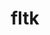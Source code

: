 ---
title: "fltk"
layout: cache
categories: [package, develop]
meta: {"versions": ["1.3.7"], "compilers": ["gcc@=11.4.0"], "oss": ["ubuntu20.04"], "platforms": ["linux"], "targets": ["x86_64_v3"], "stacks": ["e4s", "root"], "num_specs": 12, "num_specs_by_stack": {"root": 12, "e4s": 12}}
spec_details: [{"hash": "hfi65ig2ttfj6djyma23gf4je74a4bmz", "compiler": "gcc@=11.4.0", "versions": ["1.3.7"], "os": "ubuntu20.04", "platform": "linux", "target": "x86_64_v3", "variants": ["build_system=generic", "+gl", "+shared", "~xft"], "stacks": ["root", "e4s"], "size": "-", "tarball": "https://binaries.spack.io/develop/build_cache/linux-ubuntu20.04-x86_64_v3/gcc-11.4.0/fltk-1.3.7/linux-ubuntu20.04-x86_64_v3-gcc-11.4.0-fltk-1.3.7-hfi65ig2ttfj6djyma23gf4je74a4bmz.spack"}, {"hash": "rkespp657xrgtjqqwm5n45jjipbnoiwe", "compiler": "gcc@=11.4.0", "versions": ["1.3.7"], "os": "ubuntu20.04", "platform": "linux", "target": "x86_64_v3", "variants": ["build_system=generic", "+gl", "+shared", "~xft"], "stacks": ["root", "e4s"], "size": "-", "tarball": "https://binaries.spack.io/develop/build_cache/linux-ubuntu20.04-x86_64_v3/gcc-11.4.0/fltk-1.3.7/linux-ubuntu20.04-x86_64_v3-gcc-11.4.0-fltk-1.3.7-rkespp657xrgtjqqwm5n45jjipbnoiwe.spack"}, {"hash": "kam33yj3vggqeuft6356in2jjb3otf7w", "compiler": "gcc@=11.4.0", "versions": ["1.3.7"], "os": "ubuntu20.04", "platform": "linux", "target": "x86_64_v3", "variants": ["build_system=generic", "+gl", "+shared", "~xft"], "stacks": ["root", "e4s"], "size": "-", "tarball": "https://binaries.spack.io/develop/build_cache/linux-ubuntu20.04-x86_64_v3/gcc-11.4.0/fltk-1.3.7/linux-ubuntu20.04-x86_64_v3-gcc-11.4.0-fltk-1.3.7-kam33yj3vggqeuft6356in2jjb3otf7w.spack"}, {"hash": "2dviogx726v76nj3tnoaol5vn3aj45r5", "compiler": "gcc@=11.4.0", "versions": ["1.3.7"], "os": "ubuntu20.04", "platform": "linux", "target": "x86_64_v3", "variants": ["build_system=generic", "+gl", "+shared", "~xft"], "stacks": ["root", "e4s"], "size": "-", "tarball": "https://binaries.spack.io/develop/build_cache/linux-ubuntu20.04-x86_64_v3/gcc-11.4.0/fltk-1.3.7/linux-ubuntu20.04-x86_64_v3-gcc-11.4.0-fltk-1.3.7-2dviogx726v76nj3tnoaol5vn3aj45r5.spack"}, {"hash": "fa75w7upj6jzutepixj53b6prrmkb3y7", "compiler": "gcc@=11.4.0", "versions": ["1.3.7"], "os": "ubuntu20.04", "platform": "linux", "target": "x86_64_v3", "variants": ["build_system=generic", "+gl", "+shared", "~xft"], "stacks": ["root", "e4s"], "size": "-", "tarball": "https://binaries.spack.io/develop/build_cache/linux-ubuntu20.04-x86_64_v3/gcc-11.4.0/fltk-1.3.7/linux-ubuntu20.04-x86_64_v3-gcc-11.4.0-fltk-1.3.7-fa75w7upj6jzutepixj53b6prrmkb3y7.spack"}, {"hash": "kvakxll4dpn67qdrjvzspo3kl45fv5xb", "compiler": "gcc@=11.4.0", "versions": ["1.3.7"], "os": "ubuntu20.04", "platform": "linux", "target": "x86_64_v3", "variants": ["build_system=generic", "+gl", "+shared", "~xft"], "stacks": ["root", "e4s"], "size": "-", "tarball": "https://binaries.spack.io/develop/build_cache/linux-ubuntu20.04-x86_64_v3/gcc-11.4.0/fltk-1.3.7/linux-ubuntu20.04-x86_64_v3-gcc-11.4.0-fltk-1.3.7-kvakxll4dpn67qdrjvzspo3kl45fv5xb.spack"}, {"hash": "w2dwtn3jcvnlraaotnvd72oc664tm3gd", "compiler": "gcc@=11.4.0", "versions": ["1.3.7"], "os": "ubuntu20.04", "platform": "linux", "target": "x86_64_v3", "variants": ["build_system=generic", "+gl", "+shared", "~xft"], "stacks": ["root", "e4s"], "size": "-", "tarball": "https://binaries.spack.io/develop/build_cache/linux-ubuntu20.04-x86_64_v3/gcc-11.4.0/fltk-1.3.7/linux-ubuntu20.04-x86_64_v3-gcc-11.4.0-fltk-1.3.7-w2dwtn3jcvnlraaotnvd72oc664tm3gd.spack"}, {"hash": "5ntsdjmjrf37lppsgwzyhfu3ufmzt4m2", "compiler": "gcc@=11.4.0", "versions": ["1.3.7"], "os": "ubuntu20.04", "platform": "linux", "target": "x86_64_v3", "variants": ["build_system=generic", "+gl", "+shared", "~xft"], "stacks": ["root", "e4s"], "size": "-", "tarball": "https://binaries.spack.io/develop/build_cache/linux-ubuntu20.04-x86_64_v3/gcc-11.4.0/fltk-1.3.7/linux-ubuntu20.04-x86_64_v3-gcc-11.4.0-fltk-1.3.7-5ntsdjmjrf37lppsgwzyhfu3ufmzt4m2.spack"}, {"hash": "kslpgdzxdwblhovvxdbevh44gmhilz43", "compiler": "gcc@=11.4.0", "versions": ["1.3.7"], "os": "ubuntu20.04", "platform": "linux", "target": "x86_64_v3", "variants": ["build_system=generic", "+gl", "+shared", "~xft"], "stacks": ["root", "e4s"], "size": "-", "tarball": "https://binaries.spack.io/develop/build_cache/linux-ubuntu20.04-x86_64_v3/gcc-11.4.0/fltk-1.3.7/linux-ubuntu20.04-x86_64_v3-gcc-11.4.0-fltk-1.3.7-kslpgdzxdwblhovvxdbevh44gmhilz43.spack"}, {"hash": "opyvbxtswely776j3pvg6wte2sprlzxi", "compiler": "gcc@=11.4.0", "versions": ["1.3.7"], "os": "ubuntu20.04", "platform": "linux", "target": "x86_64_v3", "variants": ["build_system=generic", "+gl", "+shared", "~xft"], "stacks": ["root", "e4s"], "size": "-", "tarball": "https://binaries.spack.io/develop/build_cache/linux-ubuntu20.04-x86_64_v3/gcc-11.4.0/fltk-1.3.7/linux-ubuntu20.04-x86_64_v3-gcc-11.4.0-fltk-1.3.7-opyvbxtswely776j3pvg6wte2sprlzxi.spack"}, {"hash": "rjgwgyay7blk3hr66y6k4pozjy4tnsna", "compiler": "gcc@=11.4.0", "versions": ["1.3.7"], "os": "ubuntu20.04", "platform": "linux", "target": "x86_64_v3", "variants": ["build_system=generic", "+gl", "+shared", "~xft"], "stacks": ["root", "e4s"], "size": "-", "tarball": "https://binaries.spack.io/develop/build_cache/linux-ubuntu20.04-x86_64_v3/gcc-11.4.0/fltk-1.3.7/linux-ubuntu20.04-x86_64_v3-gcc-11.4.0-fltk-1.3.7-rjgwgyay7blk3hr66y6k4pozjy4tnsna.spack"}, {"hash": "zwr7iqxmqoc7wgxu472tixlynilsu7yj", "compiler": "gcc@=11.4.0", "versions": ["1.3.7"], "os": "ubuntu20.04", "platform": "linux", "target": "x86_64_v3", "variants": ["build_system=generic", "+gl", "+shared", "~xft"], "stacks": ["root", "e4s"], "size": "-", "tarball": "https://binaries.spack.io/develop/build_cache/linux-ubuntu20.04-x86_64_v3/gcc-11.4.0/fltk-1.3.7/linux-ubuntu20.04-x86_64_v3-gcc-11.4.0-fltk-1.3.7-zwr7iqxmqoc7wgxu472tixlynilsu7yj.spack"}]
---